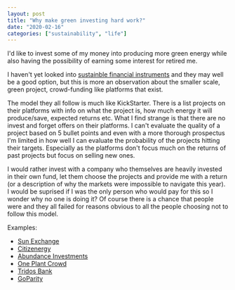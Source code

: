```yaml
---
layout: post
title: "Why make green investing hard work?"
date: "2020-02-16"
categories: ["sustainability", "life"]
---
```


I'd like to invest some of my money into producing more green energy while also having the possibility of earning some interest for retired me.

I haven't yet looked into [sustainble financial instruments](https://www.investopedia.com/articles/exchangetradedfunds/11/going-green-with-etfs.asp) and they may well be a good option, but this is more an observation about the smaller scale, green project, crowd-funding like platforms that exist.

The model they all follow is much like KickStarter. There is a list projects on their platforms with info on what the project is, how much energy it will produce/save, expected returns etc. What I find strange is that there are no invest and forget offers on their platforms. I can't evaluate the quality of a project based on 5 bullet points and even with a more thorough prospectus I'm limited in how well I can evaluate the probability of the projects hitting their targets. Especially as the platforms don't focus much on the returns of past projects but focus on selling new ones.

I would rather invest with a company who themselves are heavily invested in their own fund, let them choose the projects and provide me with a return (or a description of why the markets were impossible to navigate this year). I would be suprised if I was the only person who would pay for this so I wonder why no one is doing it? Of course there is a chance that people were and they all failed for reasons obvious to all the people choosing not to follow this model.

Examples:
- [Sun Exchange](https://thesunexchange.com/about-us)
- [Citizenergy](https://citizenergy.eu/projects)
- [Abundance Investments](https://www.abundanceinvestment.com/about)
- [One Plant Crowd](https://www.oneplanetcrowd.com/en/projects)
- [Tridos Bank](https://www.triodoscrowdfunding.co.uk/)
- [GoParity](https://goparity.com/en)
